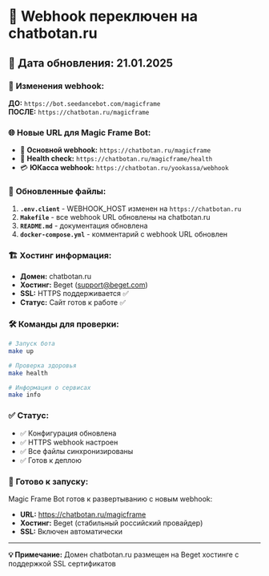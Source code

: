 # 🚀 Webhook переключен на chatbotan.ru

## 📅 **Дата обновления:** 21.01.2025

### 🔄 **Изменения webhook:**

**ДО:** `https://bot.seedancebot.com/magicframe`  
**ПОСЛЕ:** `https://chatbotan.ru/magicframe`

### 🌐 **Новые URL для Magic Frame Bot:**

- 🤖 **Основной webhook:** `https://chatbotan.ru/magicframe`
- 🏥 **Health check:** `https://chatbotan.ru/magicframe/health`
- 💳 **ЮКасса webhook:** `https://chatbotan.ru/yookassa/webhook`

### 📄 **Обновленные файлы:**

1. **`.env.client`** - WEBHOOK_HOST изменен на `https://chatbotan.ru`
2. **`Makefile`** - все webhook URL обновлены на chatbotan.ru
3. **`README.md`** - документация обновлена
4. **`docker-compose.yml`** - комментарий с webhook URL обновлен

### 🏗️ **Хостинг информация:**

- **Домен:** chatbotan.ru
- **Хостинг:** Beget (support@beget.com)
- **SSL:** HTTPS поддерживается ✅
- **Статус:** Сайт готов к работе ✅

### 🛠️ **Команды для проверки:**

```bash
# Запуск бота
make up

# Проверка здоровья
make health

# Информация о сервисах
make info
```

### ✅ **Статус:**

- ✅ Конфигурация обновлена
- ✅ HTTPS webhook настроен
- ✅ Все файлы синхронизированы
- ✅ Готов к деплою

### 🌟 **Готово к запуску:**

Magic Frame Bot готов к развертыванию с новым webhook:
- **URL:** https://chatbotan.ru/magicframe
- **Хостинг:** Beget (стабильный российский провайдер)
- **SSL:** Включен автоматически

---

**💡 Примечание:** Домен chatbotan.ru размещен на Beget хостинге с поддержкой SSL сертификатов 